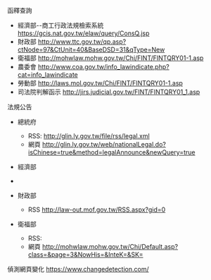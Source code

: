函釋查詢

* 經濟部--商工行政法規檢索系統 https://gcis.nat.gov.tw/elaw/query/ConsQ.jsp
* 財政部 http://www.ttc.gov.tw/qp.asp?ctNode=97&CtUnit=40&BaseDSD=31&qType=New
* 衛福部 http://mohwlaw.mohw.gov.tw/Chi/FINT/FINTQRY01-1.asp
* 農委會 http://www.coa.gov.tw/info_lawindicate.php?cat=info_lawindicate
* 勞動部 http://laws.mol.gov.tw/Chi/FINT/FINTQRY01-1.asp
* 司法院判解函示 http://jirs.judicial.gov.tw/FINT/FINTQRY01_1.asp

法規公告 
 * 總統府
   * RSS: http://glin.ly.gov.tw/file/rss/legal.xml 
   * 網頁 http://glin.ly.gov.tw/web/nationalLegal.do?isChinese=true&method=legalAnnounce&newQuery=true 
   
 * 經濟部
 * 
 * 財政部 
   * RSS http://law-out.mof.gov.tw/RSS.aspx?gid=0
   
 * 衛福部
   * RSS: 
   * 網頁 http://mohwlaw.mohw.gov.tw/Chi/Default.asp?class=&page=3&NowHis=&InteK=&SK=

偵測網頁變化 https://www.changedetection.com/
